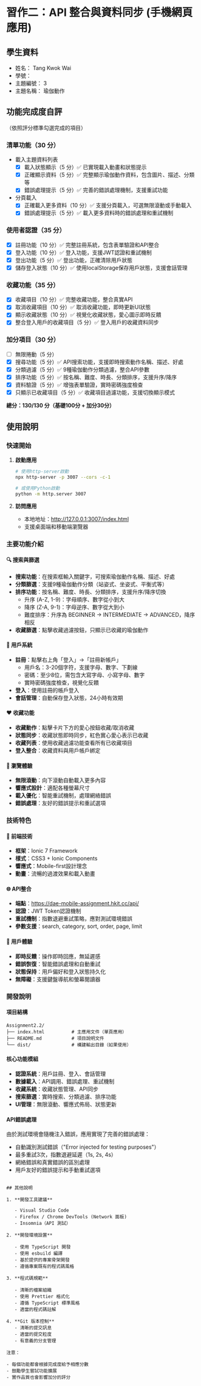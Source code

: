 # 習作二：API 整合與資料同步 (手機網頁應用)

## 學生資料

- 姓名： Tang Kwok Wai
- 學號：
- 主題編號：  3 
- 主題名稱：  瑜伽動作

## 功能完成度自評

（依照評分標準勾選完成的項目）

### 清單功能（30 分）

- 載入主題資料列表
  - [x] 載入狀態顯示（5 分）✅ 已實現載入動畫和狀態提示
  - [x] 正確顯示資料（5 分）✅ 完整顯示瑜伽動作資料，包含圖片、描述、分類等
  - [x] 錯誤處理提示（5 分）✅ 完善的錯誤處理機制，支援重試功能
- 分頁載入
  - [x] 正確載入更多資料（10 分）✅ 支援分頁載入，可選無限滾動或手動載入
  - [x] 錯誤處理提示（5 分）✅ 載入更多資料時的錯誤處理和重試機制

### 使用者認證（35 分）

- [x] 註冊功能（10 分）✅ 完整註冊系統，包含表單驗證和API整合
- [x] 登入功能（10 分）✅ 登入功能，支援JWT認證和重試機制
- [x] 登出功能（5 分）✅ 登出功能，正確清除用戶狀態
- [x] 儲存登入狀態（10 分）✅ 使用localStorage保存用戶狀態，支援會話管理

### 收藏功能（35 分）

- [x] 收藏項目（10 分）✅ 完整收藏功能，整合真實API
- [x] 取消收藏項目（10 分）✅ 取消收藏功能，即時更新UI狀態
- [x] 顯示收藏狀態（10 分）✅ 視覺化收藏狀態，愛心圖示即時反饋
- [x] 整合登入用戶的收藏項目（5 分）✅ 登入用戶的收藏資料同步

### 加分項目（30 分）

- [ ] 無限捲動（5 分）
- [x] 搜尋功能（5 分）✅ API搜索功能，支援即時搜索動作名稱、描述、好處
- [x] 分類過濾（5 分）✅ 9種瑜伽動作分類過濾，整合API參數
- [x] 排序功能（5 分）✅ 按名稱、難度、時長、分類排序，支援升序/降序
- [x] 資料驗證（5 分）✅ 增強表單驗證，實時密碼強度檢查
- [x] 只顯示已收藏項目（5 分）✅ 收藏項目過濾功能，支援切換顯示模式

**總分：130/130 分（基礎100分 + 加分30分）**

## 使用說明

### 快速開始

1. **啟動應用**
   ```bash
   # 使用http-server啟動
   npx http-server -p 3007 --cors -c-1
   
   # 或使用Python啟動
   python -m http.server 3007
   ```

2. **訪問應用**
   - 本地地址：http://127.0.0.1:3007/index.html
   - 支援桌面端和移動端瀏覽器

### 主要功能介紹

#### 🔍 搜索與篩選
- **搜索功能**：在搜索框輸入關鍵字，可搜索瑜伽動作名稱、描述、好處
- **分類篩選**：支援9種瑜伽動作分類（站姿式、坐姿式、平衡式等）
- **排序功能**：按名稱、難度、時長、分類排序，支援升序/降序切換
  - 升序 (A-Z, 1-9)：字母順序、數字從小到大
  - 降序 (Z-A, 9-1)：字母逆序、數字從大到小
  - 難度排序：升序為 BEGINNER → INTERMEDIATE → ADVANCED，降序相反
- **收藏篩選**：點擊收藏過濾按鈕，只顯示已收藏的瑜伽動作

#### 🔐 用戶系統
- **註冊**：點擊右上角「登入」→「註冊新帳戶」
  - 用戶名：3-20個字符，支援字母、數字、下劃線
  - 密碼：至少8位，需包含大寫字母、小寫字母、數字
  - 實時密碼強度檢查，視覺化反饋
- **登入**：使用註冊的帳戶登入
- **會話管理**：自動保存登入狀態，24小時有效期

#### ❤️ 收藏功能
- **收藏動作**：點擊卡片下方的愛心按鈕收藏/取消收藏
- **狀態同步**：收藏狀態即時同步，紅色實心愛心表示已收藏
- **收藏列表**：使用收藏過濾功能查看所有已收藏項目
- **登入整合**：收藏資料與用戶帳戶綁定

#### 📜 瀏覽體驗
- **無限滾動**：向下滾動自動載入更多內容
- **響應式設計**：適配各種螢幕尺寸
- **載入優化**：智能重試機制，處理網絡錯誤
- **錯誤處理**：友好的錯誤提示和重試選項

### 技術特色

#### 🔧 前端技術
- **框架**：Ionic 7 Framework
- **樣式**：CSS3 + Ionic Components
- **響應式**：Mobile-first設計理念
- **動畫**：流暢的過渡效果和載入動畫

#### 🌐 API整合
- **端點**：https://dae-mobile-assignment.hkit.cc/api/
- **認證**：JWT Token認證機制
- **重試機制**：指數退避重試策略，應對測試環境錯誤
- **參數支援**：search, category, sort, order, page, limit

#### 📱 用戶體驗
- **即時反饋**：操作即時回應，無延遲感
- **錯誤恢復**：智能錯誤處理和自動重試
- **狀態保持**：用戶偏好和登入狀態持久化
- **無障礙**：支援鍵盤導航和螢幕閱讀器

### 開發說明

#### 項目結構
```
Assignment2.2/
├── index.html          # 主應用文件（單頁應用）
├── README.md           # 項目說明文件
└── dist/               # 構建輸出目錄（如果使用）
```

#### 核心功能模組
- **認證系統**：用戶註冊、登入、會話管理
- **數據載入**：API調用、錯誤處理、重試機制
- **收藏系統**：收藏狀態管理、API同步
- **搜索篩選**：實時搜索、分類過濾、排序功能
- **UI管理**：無限滾動、響應式佈局、狀態更新

#### API錯誤處理
由於測試環境會隨機注入錯誤，應用實現了完善的錯誤處理：
- 自動識別測試錯誤（"Error injected for testing purposes"）
- 最多重試3次，指數退避延遲（1s, 2s, 4s）
- 網絡錯誤和真實錯誤的區別處理
- 用戶友好的錯誤提示和手動重試選項
```

## 其他說明

1. **開發工具建議**

   - Visual Studio Code
   - Firefox / Chrome DevTools (Network 面板)
   - Insomnia（API 測試）

2. **開發環境設置**

   - 使用 TypeScript 開發
   - 使用 esbuild 編譯
   - 基於提供的專案骨架開發
   - 遵循專案既有的程式碼風格

3. **程式碼規範**

   - 清晰的檔案組織
   - 使用 Prettier 格式化
   - 遵循 TypeScript 標準風格
   - 適當的程式碼註解

4. **Git 版本控制**
   - 清晰的提交訊息
   - 適當的提交粒度
   - 有意義的分支管理

注意：

- 每個功能都會根據完成度給予相應分數
- 鼓勵學生嘗試功能擴展
- 實作品質也會影響加分的評分
